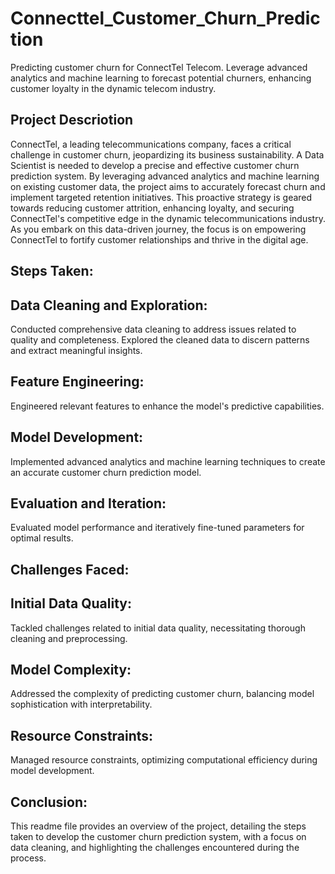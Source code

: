 # Connecttel_Customer_Churn_Prediction
Predicting customer churn for ConnectTel Telecom. Leverage advanced analytics and machine learning to forecast potential churners, enhancing customer loyalty in the dynamic telecom industry.

## Project Descriotion
ConnectTel, a leading telecommunications company, faces a critical challenge in customer churn, jeopardizing its business sustainability. A  Data Scientist is needed to develop a precise and effective customer churn prediction system. By leveraging advanced analytics and machine learning on existing customer data, the project aims to accurately forecast churn and implement targeted retention initiatives.
This proactive strategy is geared towards reducing customer attrition, enhancing loyalty, and securing ConnectTel's competitive edge in the dynamic telecommunications industry. As you embark on this data-driven journey, the focus is on empowering ConnectTel to fortify customer relationships and thrive in the digital age.

## Steps Taken:
## Data Cleaning and Exploration:
Conducted comprehensive data cleaning to address issues related to quality and completeness.
Explored the cleaned data to discern patterns and extract meaningful insights.

## Feature Engineering:
Engineered relevant features to enhance the model's predictive capabilities.

## Model Development:
Implemented advanced analytics and machine learning techniques to create an accurate customer churn prediction model.

## Evaluation and Iteration:
Evaluated model performance and iteratively fine-tuned parameters for optimal results. 

## Challenges Faced:

## Initial Data Quality:
Tackled challenges related to initial data quality, necessitating thorough cleaning and preprocessing.

## Model Complexity:
Addressed the complexity of predicting customer churn, balancing model sophistication with interpretability.

## Resource Constraints:
Managed resource constraints, optimizing computational efficiency during model development.

## Conclusion:
This readme file provides an overview of the project, detailing the steps taken to develop the customer churn prediction system, with a focus on data cleaning, and highlighting the challenges encountered during the process.
